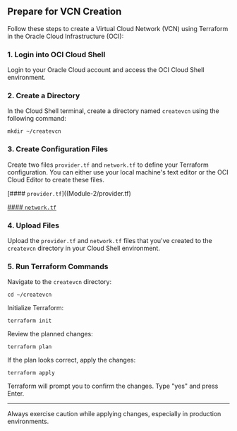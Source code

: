## Prepare for VCN Creation

Follow these steps to create a Virtual Cloud Network (VCN) using Terraform in the Oracle Cloud Infrastructure (OCI):

### 1. Login into OCI Cloud Shell

Login to your Oracle Cloud account and access the OCI Cloud Shell environment.

### 2. Create a Directory

In the Cloud Shell terminal, create a directory named `createvcn` using the following command:
```shell
mkdir ~/createvcn
```
### 3. Create Configuration Files
Create two files `provider.tf` and `network.tf` to define your Terraform configuration. You can either use your local machine's text editor or the OCI Cloud Editor to create these files.

[#### `provider.tf`]((Module-2/provider.tf)

[#### `network.tf`](Module-2/network.tf)


### 4. Upload Files

Upload the `provider.tf` and `network.tf` files that you've created to the `createvcn` directory in your Cloud Shell environment.

### 5. Run Terraform Commands

Navigate to the `createvcn` directory:

```shell
cd ~/createvcn
```

Initialize Terraform:

```shell
terraform init
```

Review the planned changes:

```shell
terraform plan
```

If the plan looks correct, apply the changes:

```shell
terraform apply
```

Terraform will prompt you to confirm the changes. Type "yes" and press Enter.

---

Always exercise caution while applying changes, especially in production environments.
